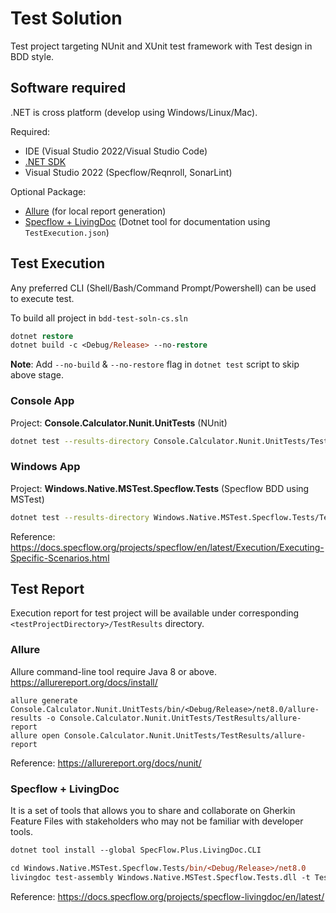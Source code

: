 # Test Solution
Test project targeting NUnit and XUnit test framework with Test design in BDD style.

## Software required
.NET is cross platform (develop using Windows/Linux/Mac). 

Required:
* IDE (Visual Studio 2022/Visual Studio Code)
* [.NET SDK](https://dotnet.microsoft.com/en-us/platform/support/policy/dotnet-core)
* Visual Studio 2022 (Specflow/Reqnroll, SonarLint)

Optional Package:
* [Allure](#allure) (for local report generation)
* [Specflow + LivingDoc](#specflow--livingdoc) (Dotnet tool for documentation using `TestExecution.json`)

## Test Execution
Any preferred CLI (Shell/Bash/Command Prompt/Powershell) can be used to execute test.

To build all project in `bdd-test-soln-cs.sln`
```ps
dotnet restore
dotnet build -c <Debug/Release> --no-restore
```
**Note**: Add `--no-build` & `--no-restore` flag in `dotnet test` script to skip above stage.

### Console App
Project: **Console.Calculator.Nunit.UnitTests** (NUnit)
```sh
dotnet test --results-directory Console.Calculator.Nunit.UnitTests/TestResults --logger "console;verbosity=detailed" Console.Calculator.Nunit.UnitTests
```

### Windows App

Project: **Windows.Native.MSTest.Specflow.Tests** (Specflow BDD using MSTest)
```sh
dotnet test --results-directory Windows.Native.MSTest.Specflow.Tests/TestResults --logger "console;verbosity=detailed" Windows.Native.MSTest.Specflow.Tests
```
Reference: https://docs.specflow.org/projects/specflow/en/latest/Execution/Executing-Specific-Scenarios.html

## Test Report
Execution report for test project will be available under corresponding `<testProjectDirectory>/TestResults` directory.

### Allure
Allure command-line tool require Java 8 or above. https://allurereport.org/docs/install/

```
allure generate Console.Calculator.Nunit.UnitTests/bin/<Debug/Release>/net8.0/allure-results -o Console.Calculator.Nunit.UnitTests/TestResults/allure-report
allure open Console.Calculator.Nunit.UnitTests/TestResults/allure-report
```
Reference: https://allurereport.org/docs/nunit/

### Specflow + LivingDoc
It is a set of tools that allows you to share and collaborate on Gherkin Feature Files with stakeholders who may not be familiar with developer tools.

```ps
dotnet tool install --global SpecFlow.Plus.LivingDoc.CLI
```
```ps
cd Windows.Native.MSTest.Specflow.Tests/bin/<Debug/Release>/net8.0
livingdoc test-assembly Windows.Native.MSTest.Specflow.Tests.dll -t TestExecution.json --output ../../../TestResults --title "Specflow BDD Test"
```
Reference: https://docs.specflow.org/projects/specflow-livingdoc/en/latest/
